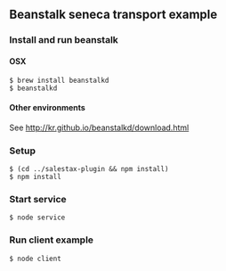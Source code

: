 
## Beanstalk seneca transport example

### Install and run beanstalk

#### OSX

```
$ brew install beanstalkd
$ beanstalkd
```

#### Other environments

See http://kr.github.io/beanstalkd/download.html

### Setup

```
$ (cd ../salestax-plugin && npm install)
$ npm install
```

### Start service

```
$ node service
```

### Run client example

```
$ node client
```
